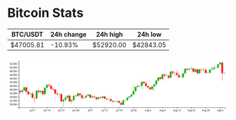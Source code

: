 # Bitcoin Stats

BTC/USDT|24h change|24h high|24h low|
|---|---|---|---|
|$47005.81|-10.93%|$52920.00|$42843.05|

<img src="./chart.svg">
